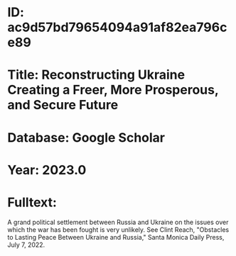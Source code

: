 # ID: ac9d57bd79654094a91af82ea796ce89
# Title: Reconstructing Ukraine Creating a Freer, More Prosperous, and Secure Future
# Database: Google Scholar
# Year: 2023.0
# Fulltext:
A grand political settlement between Russia and Ukraine on the issues over which the war has been fought is very unlikely.
See Clint Reach, "Obstacles to Lasting Peace Between Ukraine and Russia," Santa Monica Daily Press, July 7, 2022.